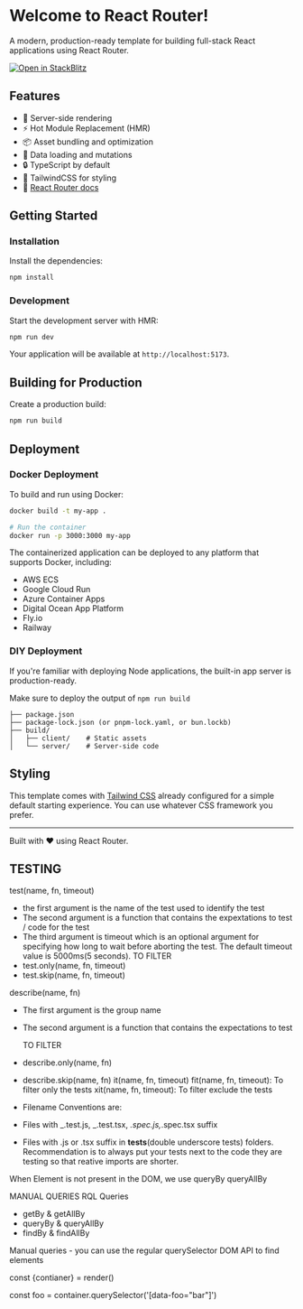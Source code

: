 # Welcome to React Router!

A modern, production-ready template for building full-stack React applications using React Router.

[![Open in StackBlitz](https://developer.stackblitz.com/img/open_in_stackblitz.svg)](https://stackblitz.com/github/remix-run/react-router-templates/tree/main/default)

## Features

- 🚀 Server-side rendering
- ⚡️ Hot Module Replacement (HMR)
- 📦 Asset bundling and optimization
- 🔄 Data loading and mutations
- 🔒 TypeScript by default
- 🎉 TailwindCSS for styling
- 📖 [React Router docs](https://reactrouter.com/)

## Getting Started

### Installation

Install the dependencies:

```bash
npm install
```

### Development

Start the development server with HMR:

```bash
npm run dev
```

Your application will be available at `http://localhost:5173`.

## Building for Production

Create a production build:

```bash
npm run build
```

## Deployment

### Docker Deployment

To build and run using Docker:

```bash
docker build -t my-app .

# Run the container
docker run -p 3000:3000 my-app
```

The containerized application can be deployed to any platform that supports Docker, including:

- AWS ECS
- Google Cloud Run
- Azure Container Apps
- Digital Ocean App Platform
- Fly.io
- Railway

### DIY Deployment

If you're familiar with deploying Node applications, the built-in app server is production-ready.

Make sure to deploy the output of `npm run build`

```
├── package.json
├── package-lock.json (or pnpm-lock.yaml, or bun.lockb)
├── build/
│   ├── client/    # Static assets
│   └── server/    # Server-side code
```

## Styling

This template comes with [Tailwind CSS](https://tailwindcss.com/) already configured for a simple default starting experience. You can use whatever CSS framework you prefer.

---

Built with ❤️ using React Router.

## TESTING

test(name, fn, timeout)

- the first argument is the name of the test used to identify the test
- The second argument is a function that contains the expextations to test / code for the test
- The third argument is timeout which is an optional argument for specifying how long to wait before aborting the test. The default timeout value is 5000ms(5 seconds).
  TO FILTER
- test.only(name, fn, timeout)
- test.skip(name, fn, timeout)

describe(name, fn)

- The first argument is the group name
- The second argument is a function that contains the expectations to test

  TO FILTER

- describe.only(name, fn)
- describe.skip(name, fn)
  it(name, fn, timeout)
  fit(name, fn, timeout): To filter only the tests
  xit(name, fn, timeout): To filter exclude the tests

- Filename Conventions are:
- Files with _.test.js, _.test.tsx, _.spec.js,_.spec.tsx suffix
- Files with .js or .tsx suffix in **tests**(double underscore tests) folders.
  Recommendation is to always put your tests next to the code they are testing so that reative imports are shorter.

When Element is not present in the DOM, we use queryBy queryAllBy

MANUAL QUERIES
RQL Queries

- getBy & getAllBy
- queryBy & queryAllBy
- findBy & findAllBy

Manual queries - you can use the regular querySelector DOM API to find elements

const {contianer} = render(<MyComponent/>)

const foo = container.querySelector('[data-foo="bar"]')
